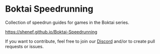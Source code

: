 # Boktai Speedrunning

Collection of speedrun guides for games in the Boktai series.

<https://shenef.github.io/Boktai-Speedrunning>

If you want to contribute, feel free to join our [Discord](https://discord.gg/0dUb9OmJrIrRPFGf) and/or to create pull requests or issues.
